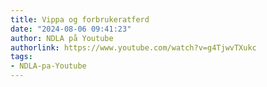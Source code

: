 ```yaml
---
title: Vippa og forbrukeratferd
date: "2024-08-06 09:41:23"
author: NDLA på Youtube
authorlink: https://www.youtube.com/watch?v=g4TjwvTXukc
tags:
- NDLA-pa-Youtube
---
```

